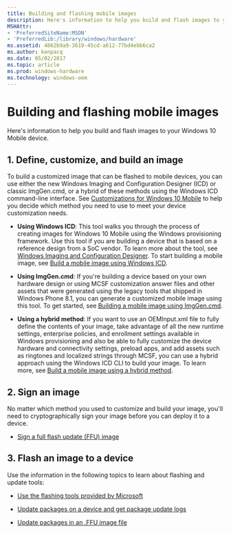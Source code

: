 ```yaml
---
title: Building and flashing mobile images
description: Here's information to help you build and flash images to your Windows 10 Mobile device.
MSHAttr:
- 'PreferredSiteName:MSDN'
- 'PreferredLib:/library/windows/hardware'
ms.assetid: 4862b9a9-3619-45cd-a612-77bd4ebb6ca2
ms.author: kenpacq
ms.date: 05/02/2017
ms.topic: article
ms.prod: windows-hardware
ms.technology: windows-oem
---
```


# Building and flashing mobile images


Here's information to help you build and flash images to your Windows 10 Mobile device.

## <a href="" id="1---define--customize--and-build-an-image"></a>1. Define, customize, and build an image


To build a customized image that can be flashed to mobile devices, you can use either the new Windows Imaging and Configuration Designer (ICD) or classic ImgGen.cmd, or a hybrid of these methods using the Windows ICD command-line interface. See [Customizations for Windows 10 Mobile](https://msdn.microsoft.com/library/windows/hardware/mt481438) to help you decide which method you need to use to meet your device customization needs.

-   **Using Windows ICD**: This tool walks you through the process of creating images for Windows 10 Mobile using the Windows provisioning framework. Use this tool if you are building a device that is based on a reference design from a SoC vendor. To learn more about the tool, see [Windows Imaging and Configuration Designer](https://msdn.microsoft.com/library/windows/hardware/dn916113). To start building a mobile image, see [Build a mobile image using Windows ICD](build-a-mobile-image-using-windows-icd.md).

-   **Using ImgGen.cmd**: If you're building a device based on your own hardware design or using MCSF customization answer files and other assets that were generated using the legacy tools that shipped in Windows Phone 8.1, you can generate a customized mobile image using this tool. To get started, see [Building a mobile image using ImgGen.cmd](building-a-phone-image-using-imggencmd.md).

-   **Using a hybrid method**: If you want to use an OEMInput.xml file to fully define the contents of your image, take advantage of all the new runtime settings, enterprise policies, and enrollment settings available in Windows provisioning and also be able to fully customize the device hardware and connectivity settings, preload apps, and add assets such as ringtones and localized strings through MCSF, you can use a hybrid approach using the Windows ICD CLI to build your image. To learn more, see [Build a mobile image using a hybrid method](build-a-mobile-image-using-windows-provisioning-and-mcsf-answer-files.md).

## 2. Sign an image


No matter which method you used to customize and build your image, you'll need to cryptographically sign your image before you can deploy it to a device.

-   [Sign a full flash update (FFU) image](sign-a-full-flash-update--ffu--image.md)

## 3. Flash an image to a device


Use the information in the following topics to learn about flashing and update tools:

-   [Use the flashing tools provided by Microsoft](use-the-flashing-tools-provided-by-microsoft.md)

-   [Update packages on a device and get package update logs](update-packages-on-a-phone-and-get-package-update-logs.md)

-   [Update packages in an .FFU image file](update-packages-in-an-ffu-image-file.md)

 

 






